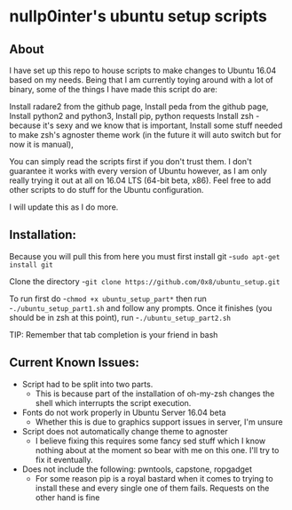 nullp0inter's ubuntu setup scripts
==================================



About
-----
I have set up this repo to house scripts to make changes to Ubuntu 16.04 based on my needs.
Being that I am currently toying around with a lot of binary, some of the things I have made this script do are:

Install radare2 from the github page,
Install peda from the github page,
Install python2 and python3,
Install pip, python requests
Install zsh - because it's sexy and we know that is important,
Install some stuff needed to make zsh's agnoster theme work (in the future it will auto switch but for now it is manual),

You can simply read the scripts first if you don't trust them. I don't guarantee it works with every version of Ubuntu however, as I am only really trying it out at all on 16.04 LTS (64-bit beta, x86). Feel free to add other scripts to do stuff for the Ubuntu configuration.

I will update this as I do more.

Installation:
-------------
Because you will pull this from here you must first install git
-`sudo apt-get install git`

Clone the directory 
-`git clone https://github.com/0x8/ubuntu_setup.git`

To run first do
-`chmod +x ubuntu_setup_part*`
then run
-`./ubuntu_setup_part1.sh`
and follow any prompts. Once it finishes (you should be in zsh at this point), run
-`./ubuntu_setup_part2.sh`

TIP: Remember that tab completion is your friend in bash


Current Known Issues:
---------------------
- Script had to be split into two parts. 
    - This is because part of the installation of oh-my-zsh changes the shell which interrupts the script execution.
- Fonts do not work properly in Ubuntu Server 16.04 beta
    - Whether this is due to graphics support issues in server, I'm unsure
- Script does not automatically change theme to agnoster
    - I believe fixing this requires some fancy sed stuff which I know nothing about at the moment so bear with me on this one. I'll try to fix it eventually.
- Does not include the following: pwntools, capstone, ropgadget
    - For some reason pip is a royal bastard when it comes to trying to install these and every single one of them fails. Requests on the other hand is fine
